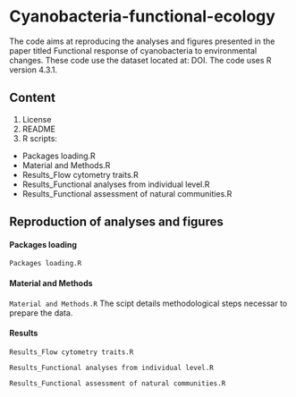 # Cyanobacteria-functional-ecology
The code aims at reproducing the analyses and figures presented in the paper titled Functional response of cyanobacteria to environmental changes. These code use the dataset located at: DOI.
The code uses R version 4.3.1.

## Content
  1. License
  2. README
  3. R scripts:
  - Packages loading.R
  - Material and Methods.R
  - Results_Flow cytometry traits.R
  - Results_Functional analyses from individual level.R
  - Results_Functional assessment of natural communities.R

## Reproduction of analyses and figures 

#### Packages loading

`Packages loading.R`

#### Material and Methods

`Material and Methods.R`
The scipt details methodological steps necessar to prepare the data.

#### Results

`Results_Flow cytometry traits.R`

`Results_Functional analyses from individual level.R`

`Results_Functional assessment of natural communities.R`

